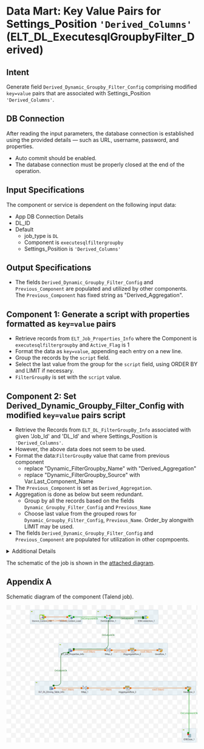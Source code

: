 # Data Mart: Key Value Pairs for Settings_Position `'Derived_Columns'`  (ELT_DL_ExecutesqlGroupbyFilter_Derived)

## Intent

Generate field `Derived_Dynamic_Groupby_Filter_Config` comprising modified `key=value` pairs that are associated with Settings_Position `'Derived_Columns'`.

## DB Connection 

After reading the input parameters, the database connection is established using the provided details — such as URL, username, password, and properties. 

 - Auto commit should be enabled.
 - The database connection must be properly closed at the end of the operation.

## Input Specifications
The component or service is dependent on the following input data:

- App DB Connection Details
- DL_ID
- Default
  - job_type is `DL`
  - Component is `executesqlfiltergroupby`
  - Settings_Position is `'Derived_Columns'`

## Output Specifications

- The fields `Derived_Dynamic_Groupby_Filter_Config` and `Previous_Component` are populated and utilized by other components. The `Previous_Component` has fixed string as "Derived_Aggregation".

## Component 1: Generate a script with properties formatted as `key=value` pairs

- Retrieve records from `ELT_Job_Properties_Info` where the Component is `executesqlfiltergroupby` and  `Active_Flag` is 1
- Format the data as `key=value`, appending each entry on a new line.
- Group the records by the `script` field.
- Select the last value from the group for the `script` field, using ORDER BY and LIMIT if necessary.
- `FilterGroupBy` is set with the `script` value.

## Component 2: Set Derived_Dynamic_Groupby_Filter_Config with modified `key=value` pairs script

- Retrieve the Records from  `ELT_DL_FilterGroupBy_Info` associated with given 'Job_Id' and 'DL_Id' and where Settings_Position is `'Derived_Columns'`.
- However, the above data does not seem to be used.
- Format the data:`FilterGroupBy` value that came from previous component
  - replace "Dynamic_FilterGroupby_Name" with "Derived_Aggregation"
  - replace "Dynamic_FilterGroupby_Source" with Var.Last_Component_Name
- The `Previous_Component` is set as `Derived_Aggregation`.
- Aggregation is done as below but seem redundant.
  - Group by all the records based on the fields `Dynamic_Groupby_Filter_Config` and `Previous_Name`
  - Choose last value from the grouped rows for `Dynamic_Groupby_Filter_Config`, `Previous_Name`. Order_by alongwith LIMIT may be used.
- The fields `Derived_Dynamic_Groupby_Filter_Config` and `Previous_Component` are populated for utilization in other copmpoents.

<details>
<summary>Additional Details</summary>

Component 1: Following fields are seleted associated with the Job_Type 'DL' and Component 'executesqlfiltergroupby'

```sql
SELECT 
  `ELT_Job_Properties_Info`.`Id`, 
  `ELT_Job_Properties_Info`.`Job_Type`, 
  `ELT_Job_Properties_Info`.`Component`, 
  `ELT_Job_Properties_Info`.`Key_Name`, 
  `ELT_Job_Properties_Info`.`Value_Name`, 
  `ELT_Job_Properties_Info`.`Active_Flag`, 
  `ELT_Job_Properties_Info`.`Dynamic_Flag`
FROM `ELT_Job_Properties_Info`
where Job_Type='DL' and Component ='executesqlfiltergroupby' and  Active_Flag=1
```

| Name     | Expression                                                                                                           |
|----------|----------------------------------------------------------------------------------------------------------------------|
| condition| `(StringHandling.LEN(row5.Value_Name) > 0) ? "=" : ""`                                                              |
| Script   | `Var.Script == null ? row5.Key_Name + Var.condition + row5.Value_Name : Var.Script + "\n" + row5.Key_Name + Var.condition + row5.Value_Name` |


Component 2:

- Retrieve the data for Settings_Position='Derived_Columns'
```sql
SELECT distinct 
  `ELT_DL_FilterGroupBy_Info`.`DL_Id`, 
  `ELT_DL_FilterGroupBy_Info`.`Job_Id`, 
  `ELT_DL_FilterGroupBy_Info`.Group_By_Id,
  `ELT_DL_FilterGroupBy_Info`.Filter_Id,
  `ELT_DL_FilterGroupBy_Info`.Flow,
  `ELT_DL_FilterGroupBy_Info`.`Settings_Position`
FROM `ELT_DL_FilterGroupBy_Info`
 WHERE 
 Settings_Position='Derived_Columns' and Job_Id='Job_Id' and DL_Id='DL_Id'
```
- Format the data as per table below. However it seems independent of above data.

| Name                        | Expression                                                                                                                                              |
|-----------------------------|----------------------------------------------------------------------------------------------------------------------------------------------------------|
| Filter_By                   | (String)globalMap.get("FilterGroupBy")                                                                                                                    |
| Last_Component_Name         | (String)(((java.util.concurrent.ConcurrentHashMap)context.sharedMap).get("Previous_Component"))                                                          |
| Dynamic_FilterGroupby_Name  | `Var.Filter_By.replace("Dynamic_FilterGroupby_Name", "Derived_Aggregation"); `                                                                |
| Dynamic_FilterGroupby_Source|  Var.Dynamic_FilterGroupby_Name.replace("Dynamic_FilterGroupby_Source", Var.Last_Component_Name);                                          |
| Previous_Name               | "Derived_Aggregation"                                                                                                                                    |
</details>

The schematic of the job is shown in the [attached diagram](#appendix-a).



## Appendix A

Schematic diagram of the component (Talend job).

![schematic diagram](./Images/ELT_DL_ExecutesqlGroupbyFilter_Derived.png "ELT_DL_ExecutesqlGroupbyFilter_Derived")
